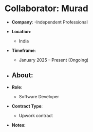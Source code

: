 # Collaborator: Murad

- **Company**:
  -Independent Professional

- **Location**:  
  - India

- **Timeframe**:  
  - January 2025 – Present (Ongoing)

- **About**:
   - 

- **Role**:  
  - Software Developer  

- **Contract Type**:  
  - Upwork contract

- **Notes**:

